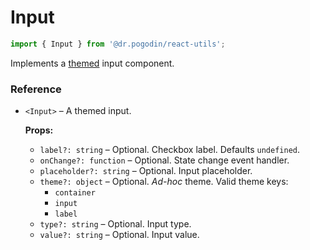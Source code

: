 # Input

```jsx
import { Input } from '@dr.pogodin/react-utils';
```

Implements a [themed](docs/react-themes.md) input component.

### Reference

- `<Input>` &ndash; A themed input.

  **Props:**
  - `label?: string` &ndash; Optional. Checkbox label. Defaults `undefined`.
  - `onChange?: function` &ndash; Optional. State change event handler.
  - `placeholder?: string` &ndash; Optional. Input placeholder.
  - `theme?: object` &ndash; Optional. _Ad-hoc_ theme. Valid theme keys:
    - `container`
    - `input`
    - `label`
  - `type?: string` &ndash; Optional. Input type.
  - `value?: string` &ndash; Optional. Input value.
